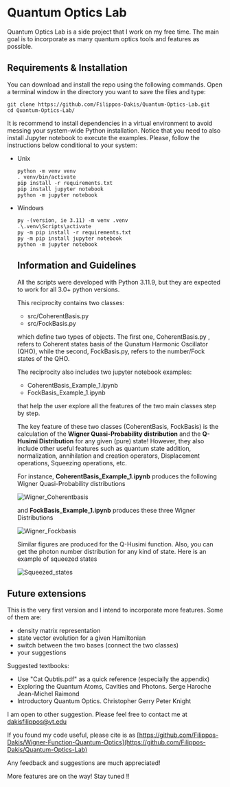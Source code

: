 # Quantum Optics Lab
Quantum Optics Lab is a side project that I work on my free time. The main goal is to incorporate as many quantum optics tools and features as possible. 

## Requirements & Installation
You can download and install the repo using the following commands. Open a terminal window in the directory you want to save the files and type:
```
git clone https://github.com/Filippos-Dakis/Quantum-Optics-Lab.git
cd Quantum-Optics-Lab/
```
It is recommend to install dependencies in a virtual environment to avoid messing your system-wide Python installation. Notice that you need to also install Jupyter notebook to execute the examples. Please, follow the instructions below conditional to your system:
- Unix
  ```
  python -m venv venv
  . venv/bin/activate
  pip install -r requirements.txt
  pip install jupyter notebook
  python -m jupyter notebook
  ```
- Windows
  ```
  py -(version, ie 3.11) -m venv .venv
  .\.venv\Scripts\activate
  py -m pip install -r requirements.txt
  py -m pip install jupyter notebook
  python -m jupyter notebook
  ```
  ## Information and Guidelines
  All the scripts were developed with Python 3.11.9, but they are expected to work for all 3.0+ python versions.
  
  This reciprocity contains two classes:
  - src/CoherentBasis.py
  - src/FockBasis.py
  
  which define two types of objects. The first one, CoherentBasis.py , refers to Coherent states basis of the Qunatum Harmonic Oscillator (QHO), while the second, FockBasis.py, refers to the number/Fock states 
  of the QHO.
  
  The reciprocity also includes two jupyter notebook examples:
  - CoherentBasis_Example_1.ipynb
  - FockBasis_Example_1.ipynb
  
  that help the user explore all the features of the two main classes step by step.

  The key feature of these two classes (CoherentBasis, FockBasis) is the calculation of the **Wigner Quasi-Probability distribution** and the **Q-Husimi Distribution** for any given (pure) state! However, they also include other useful features such as quantum state addition, normalization, annihilation and creation operators, Displacement operations, Squeezing operations, etc.

  For instance, **CoherentBasis_Example_1.ipynb** produces the following Wigner Quasi-Probability distributions

  ![Wigner_Coherentbasis](https://github.com/Filippos-Dakis/Quantum-Optics-Lab/assets/114699564/9321c021-48da-45e7-b1c8-04c42e4dcebe)


  and **FockBasis_Example_1.ipynb** produces these three Wigner Distributions

  ![Wigner_Fockbasis](https://github.com/Filippos-Dakis/Quantum-Optics-Lab/assets/114699564/d1ed3e61-2c66-4bb4-a104-997a32807ef4)

  Similar figures are produced for the Q-Husimi function. Also, you can get the photon number distribution for any kind of state. Here is an example of squeezed states

  ![Squeezed_states](https://github.com/Filippos-Dakis/Quantum-Optics-Lab/assets/114699564/b2a510dc-f83b-4a65-a710-4bc26fee797e)

## Future extensions
  This is the very first version and I intend to incorporate more features. Some of them are:  
  - density matrix representation 
  - state vector evolution for a given Hamiltonian
  - switch between the two bases (connect the two classes)
  - your suggestions
 
Suggested textbooks:
- Use "Cat Qubtis.pdf" as a quick reference (especially the appendix)
- Exploring the Quantum Atoms, Cavities and Photons.  Serge Haroche Jean-Michel Raimond
- Introductory Quantum Optics. Christopher Gerry Peter Knight

I am open to other suggestion. Please feel free to contact me at dakisfilippos@vt.edu

If you found my code useful, please cite is as  [https://github.com/Filippos-Dakis/Wigner-Function-Quantum-Optics](https://github.com/Filippos-Dakis/Quantum-Optics-Lab)

Any feedback and suggestions are much appreciated! 

More features are on the way! Stay tuned !!

